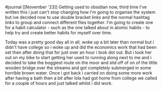 #journal 
[[November '23]]
Getting used to obsidian now, third time I've written this i just can't stop changing how I'm going to organise the system but ive decided now to use double bracket links and the normal hashtag links to group and connect different files together. I'm going to create one for a habit calculator - such as the one talked about in atomic habits - to help try and create better habits for myself over time.

Today was a pretty good day all in all, woke up a bit later than normal but i didn't have college so i woke up and did the economics work that had been set then after doing that for just over an hour i took dot out. But i took her out on my bike to start getting her used to running along next to me and i decided to take the boggiest route on the moor and slid off of on of the little wooden bridge over the streams and got completely submerged in some horrible brown water. Once i got back i carried on doing some more work after having a bath then a bit after lola had got home from college we called for a couple of hours and just talked whilst i did work.